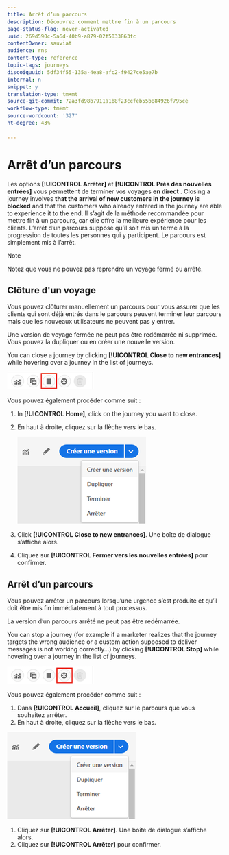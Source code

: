 ```yaml
---
title: Arrêt d’un parcours
description: Découvrez comment mettre fin à un parcours
page-status-flag: never-activated
uuid: 269d590c-5a6d-40b9-a879-02f5033863fc
contentOwner: sauviat
audience: rns
content-type: reference
topic-tags: journeys
discoiquuid: 5df34f55-135a-4ea8-afc2-f9427ce5ae7b
internal: n
snippet: y
translation-type: tm+mt
source-git-commit: 72a3fd98b7911a1b8f23ccfeb55b884926f795ce
workflow-type: tm+mt
source-wordcount: '327'
ht-degree: 43%

---
```



# Arrêt d’un parcours

Les options **[!UICONTROL Arrêter]** et **[!UICONTROL Près des nouvelles entrées]** vous permettent de terminer vos voyages **en direct** . Closing a journey involves **that the arrival of new customers in the journey is blocked** and that the customers who already entered in the journey are able to experience it to the end. Il s’agit de la méthode recommandée pour mettre fin à un parcours, car elle offre la meilleure expérience pour les clients. L’arrêt d’un parcours suppose qu’il soit mis un terme à la progression de toutes les personnes qui y participent. Le parcours est simplement mis à l’arrêt.

>[!NOTE]
>
>Notez que vous ne pouvez pas reprendre un voyage fermé ou arrêté.

## Clôture d&#39;un voyage

Vous pouvez clôturer manuellement un parcours pour vous assurer que les clients qui sont déjà entrés dans le parcours peuvent terminer leur parcours mais que les nouveaux utilisateurs ne peuvent pas y entrer.

Une version de voyage fermée ne peut pas être redémarrée ni supprimée. Vous pouvez la dupliquer ou en créer une nouvelle version.

You can close a journey by clicking **[!UICONTROL Close to new entrances]** while hovering over a journey in the list of journeys.

![](../assets/do-not-localize/journey-finish-quick-action.png)

Vous pouvez également procéder comme suit :

1. In **[!UICONTROL Home]**, click on the journey you want to close.
1. En haut à droite, cliquez sur la flèche vers le bas.

   ![](../assets/finish_drop_down_list.png)

1. Click **[!UICONTROL Close to new entrances]**. Une boîte de dialogue s’affiche alors.
1. Cliquez sur **[!UICONTROL Fermer vers les nouvelles entrées]** pour confirmer.

## Arrêt d’un parcours

Vous pouvez arrêter un parcours lorsqu’une urgence s’est produite et qu’il doit être mis fin immédiatement à tout processus.

La version d’un parcours arrêté ne peut pas être redémarrée.

You can stop a journey (for example if a marketer realizes that the journey targets the wrong audience or a custom action supposed to deliver messages is not working correctly…) by clicking **[!UICONTROL Stop]** while hovering over a journey in the list of journeys.

![](../assets/do-not-localize/journey-stop-quick-action.png)

Vous pouvez également procéder comme suit :

1. Dans **[!UICONTROL Accueil]**, cliquez sur le parcours que vous souhaitez arrêter.
1. En haut à droite, cliquez sur la flèche vers le bas.

![](../assets/finish_drop_down_list.png)

1. Cliquez sur **[!UICONTROL Arrêter]**. Une boîte de dialogue s’affiche alors.
1. Cliquez sur **[!UICONTROL Arrêter]** pour confirmer.
